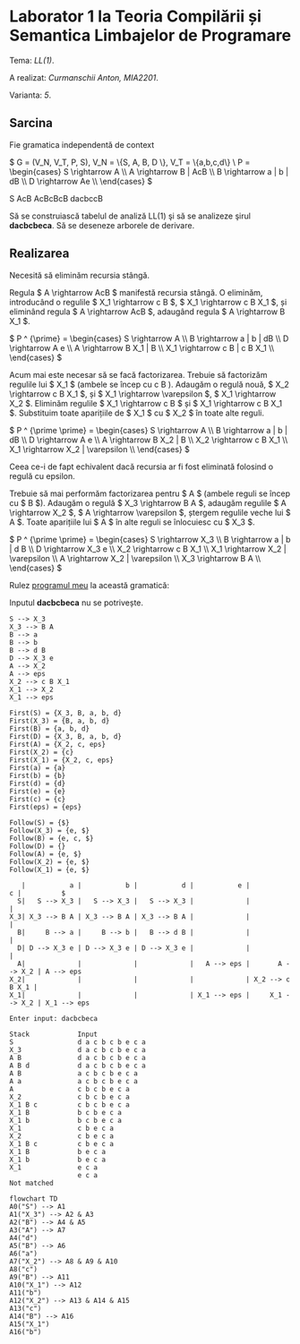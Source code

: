 # Laborator 1 la Teoria Compilării și Semantica Limbajelor de Programare

Tema: *LL(1)*.

A realizat: *Curmanschii Anton, MIA2201*.

Varianta: *5*.


## Sarcina

Fie gramatica independentă de context 

$ G = (V_N, V_T, P, S), V_N = \\{S, A, B, D \\}, V_T = \\{a,b,c,d\\} \\
P = \begin{cases}
S \rightarrow A \\\\
A \rightarrow B | AcB \\\\
B \rightarrow a | b | dB \\\\
D \rightarrow Ae \\\\
\end{cases} $


S
AcB
AcBcBcB
dacbccB

Să se construiască tabelul de analiză LL(1) şi să se analizeze şirul **dacbcbeca**.
Să se deseneze arborele de derivare.

## Realizarea

Necesită să eliminăm recursia stângă.

Regula $ A \rightarrow AcB $ manifestă recursia stângă.
O eliminăm, introducând o regulile $ X_1 \rightarrow c B $, $ X_1 \rightarrow c B X_1 $,
și eliminând regula $ A \rightarrow AcB $, adaugând regula $ A \rightarrow B X_1 $.

$ P ^ {\prime} = \begin{cases}
S \rightarrow A \\\\
B \rightarrow a | b | dB \\\\
D \rightarrow A e \\\\
A \rightarrow B X_1 | B \\\\
X_1 \rightarrow c B | c B X_1 \\\\
\end{cases} $

Acum mai este necesar să se facă factorizarea.
Trebuie să factorizăm regulile lui $ X_1 $ (ambele se încep cu c B ).
Adaugăm o regulă nouă, $ X_2 \rightarrow c B X_1 $, și $ X_1 \rightarrow \varepsilon $, $ X_1 \rightarrow X_2 $.
Eliminăm regulile $ X_1 \rightarrow c B $ și $ X_1 \rightarrow c B X_1 $.
Substituim toate aparițiile de $ X_1 $ cu $ X_2 $ în toate alte reguli.

$ P ^ {\prime \prime} = \begin{cases}
S \rightarrow A \\\\
B \rightarrow a | b | dB \\\\
D \rightarrow A e \\\\
A \rightarrow B X_2 | B \\\\
X_2 \rightarrow c B X_1 \\\\
X_1 \rightarrow X_2 | \varepsilon \\\\
\end{cases} $

Ceea ce-i de fapt echivalent dacă recursia ar fi fost eliminată folosind o regulă cu epsilon.

Trebuie să mai performăm factorizarea pentru $ A $ (ambele reguli se încep cu $ B $).
Adaugăm o regulă $ X_3 \rightarrow B A $, adaugăm regulile $ A \rightarrow X_2 $, $ A \rightarrow \varepsilon $, ștergem regulile veche lui $ A $. Toate aparițiile lui $ A $ în alte reguli se înlocuiesc cu $ X_3 $.

$ P ^ {\prime \prime} = \begin{cases}
S \rightarrow X_3 \\\\
B \rightarrow a | b | d B \\\\
D \rightarrow X_3 e \\\\
X_2 \rightarrow c B X_1 \\\\
X_1 \rightarrow X_2 | \varepsilon \\\\
A \rightarrow X_2 | \varepsilon \\\\
X_3 \rightarrow B A \\\\
\end{cases} $

Rulez [programul meu](https://github.com/AntonC9018/uni_compilers/blob/3cf8f73df367aa337bed9513e3011a0b2da9dff2/code/source/ll1/app.d) la această gramatică:


Inputul **dacbcbeca** nu se potrivește.

```
S --> X_3
X_3 --> B A
B --> a
B --> b
B --> d B
D --> X_3 e
A --> X_2
A --> eps
X_2 --> c B X_1
X_1 --> X_2
X_1 --> eps

First(S) = {X_3, B, a, b, d}
First(X_3) = {B, a, b, d}
First(B) = {a, b, d}
First(D) = {X_3, B, a, b, d}
First(A) = {X_2, c, eps}
First(X_2) = {c}
First(X_1) = {X_2, c, eps}
First(a) = {a}
First(b) = {b}
First(d) = {d}
First(e) = {e}
First(c) = {c}
First(eps) = {eps}

Follow(S) = {$}
Follow(X_3) = {e, $}
Follow(B) = {e, c, $}
Follow(D) = {}
Follow(A) = {e, $}
Follow(X_2) = {e, $}
Follow(X_1) = {e, $}

   |           a |           b |           d |           e |               c |          $
  S|   S --> X_3 |   S --> X_3 |   S --> X_3 |             |                 |
X_3| X_3 --> B A | X_3 --> B A | X_3 --> B A |             |                 |
  B|     B --> a |     B --> b |   B --> d B |             |                 |
  D| D --> X_3 e | D --> X_3 e | D --> X_3 e |             |                 |
  A|             |             |             |   A --> eps |       A --> X_2 | A --> eps
X_2|             |             |             |             | X_2 --> c B X_1 |
X_1|             |             |             | X_1 --> eps |     X_1 --> X_2 | X_1 --> eps

Enter input: dacbcbeca

Stack            Input
S                d a c b c b e c a
X_3              d a c b c b e c a
A B              d a c b c b e c a
A B d            d a c b c b e c a
A B              a c b c b e c a
A a              a c b c b e c a
A                c b c b e c a
X_2              c b c b e c a
X_1 B c          c b c b e c a
X_1 B            b c b e c a
X_1 b            b c b e c a
X_1              c b e c a
X_2              c b e c a
X_1 B c          c b e c a
X_1 B            b e c a
X_1 b            b e c a
X_1              e c a
                 e c a
Not matched
```


```mermaid
flowchart TD
A0("S") --> A1
A1("X_3") --> A2 & A3
A2("B") --> A4 & A5
A3("A") --> A7
A4("d")
A5("B") --> A6
A6("a")
A7("X_2") --> A8 & A9 & A10
A8("c")
A9("B") --> A11
A10("X_1") --> A12
A11("b")
A12("X_2") --> A13 & A14 & A15
A13("c")
A14("B") --> A16
A15("X_1")
A16("b")
```
